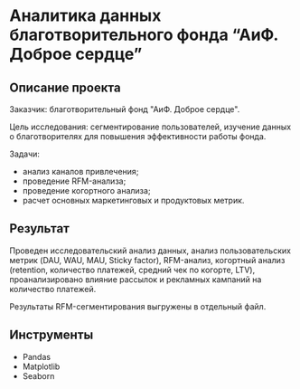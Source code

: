 # Аналитика данных благотворительного фонда “АиФ. Доброе сердце”

## Описание проекта

Заказчик: благотворительный фонд "АиФ. Доброе сердце".

Цель исследования: сегментирование пользователей, изучение данных о благотворителях для повышения эффективности работы фонда.

Задачи:
- анализ каналов привлечения;
- проведение RFM-анализа;
- проведение когортного анализа;
- расчет основных маркетинговых и продуктовых метрик.

## Результат
Проведен исследовательский анализ данных, анализ пользовательских метрик (DAU, WAU, MAU, Sticky factor), RFM-анализ, когортный анализ (retention, количество платежей, средний чек по когорте, LTV), проанализировано влияние рассылок и рекламных кампаний на количество платежей.

Результаты RFM-сегментирования выгружены в отдельный файл.

## Инструменты
- Pandas
- Matplotlib
- Seaborn
